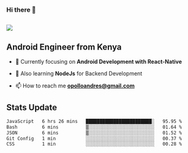 ### Hi there 👋
<h2 align="left"><img src="https://readme-typing-svg.herokuapp.com?color='blue'&lines=I'm+Andrew+Opollo😊;Welcome+to+my+Github😜"> </h2>

## Android Engineer from Kenya


- 🌱 Currently focusing on **Android Development with React-Native**

- 🔭 Also learning **NodeJs** for Backend Development

- 📫 How to reach me **opolloandres@gmail.com**


## Stats Update
<!--START_SECTION:waka-->

```txt
JavaScript   6 hrs 26 mins   ████████████████████████░   95.95 %
Bash         6 mins          ▒░░░░░░░░░░░░░░░░░░░░░░░░   01.64 %
JSON         6 mins          ▒░░░░░░░░░░░░░░░░░░░░░░░░   01.52 %
Git Config   1 min           ░░░░░░░░░░░░░░░░░░░░░░░░░   00.37 %
CSS          1 min           ░░░░░░░░░░░░░░░░░░░░░░░░░   00.28 %
```

<!--END_SECTION:waka-->


